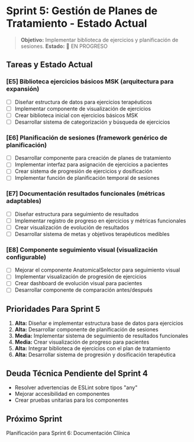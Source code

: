 # Sprint 5: Gestión de Planes de Tratamiento - Estado Actual

> **Objetivo:** Implementar biblioteca de ejercicios y planificación de sesiones.
> **Estado:** 🔄 EN PROGRESO

## Tareas y Estado Actual

### [E5] Biblioteca ejercicios básicos MSK (arquitectura para expansión)
- [ ] Diseñar estructura de datos para ejercicios terapéuticos
- [ ] Implementar componente de visualización de ejercicios
- [ ] Crear biblioteca inicial con ejercicios básicos MSK
- [ ] Desarrollar sistema de categorización y búsqueda de ejercicios

### [E6] Planificación de sesiones (framework genérico de planificación)
- [ ] Desarrollar componente para creación de planes de tratamiento
- [ ] Implementar interfaz para asignación de ejercicios a pacientes
- [ ] Crear sistema de progresión de ejercicios y dosificación
- [ ] Implementar función de planificación temporal de sesiones

### [E7] Documentación resultados funcionales (métricas adaptables)
- [ ] Diseñar estructura para seguimiento de resultados
- [ ] Implementar registro de progreso en ejercicios y métricas funcionales
- [ ] Crear visualización de evolución de resultados
- [ ] Desarrollar sistema de metas y objetivos terapéuticos medibles

### [E8] Componente seguimiento visual (visualización configurable)
- [ ] Mejorar el componente AnatomicalSelector para seguimiento visual
- [ ] Implementar visualización de progresión de ejercicios
- [ ] Crear dashboard de evolución visual para pacientes
- [ ] Desarrollar componente de comparación antes/después

## Prioridades Para Sprint 5

1. **Alta:** Diseñar e implementar estructura base de datos para ejercicios
2. **Alta:** Desarrollar componente de planificación de sesiones
3. **Media:** Implementar sistema de seguimiento de resultados funcionales
4. **Media:** Crear visualización de progreso para pacientes
5. **Alta:** Integrar biblioteca de ejercicios con el plan de tratamiento
6. **Alta:** Desarrollar sistema de progresión y dosificación terapéutica

## Deuda Técnica Pendiente del Sprint 4

- Resolver advertencias de ESLint sobre tipos "any"
- Mejorar accesibilidad en componentes
- Crear pruebas unitarias para los componentes

## Próximo Sprint

Planificación para Sprint 6: Documentación Clínica 